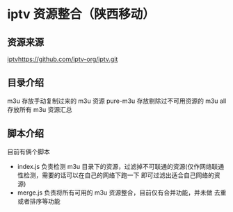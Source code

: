 # iptv 资源整合（陕西移动）

## 资源来源
[iptv](https://github.com/iptv-org/iptv.git)https://github.com/iptv-org/iptv.git

## 目录介绍
m3u 存放手动复制过来的 m3u 资源
pure-m3u 存放剔除过不可用资源的 m3u
all 存放所有 m3u 资源汇总

## 脚本介绍
目前有俩个脚本
- index.js 负责检测 m3u 目录下的资源，过滤掉不可联通的资源(仅作网络联通性检测，需要的话可以在自己的网络下跑一下 即可过滤出适合自己网络的资源)
- merge.js 负责将所有可用的 m3u 资源整合，目前仅有合并功能，并未做 去重或者排序等功能
